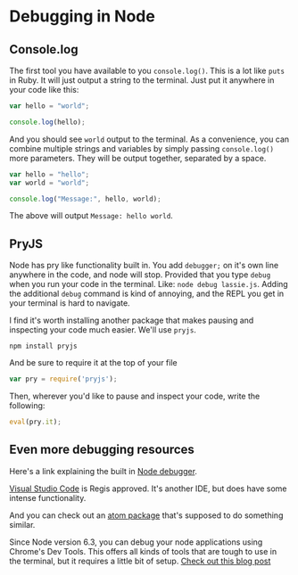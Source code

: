# Debugging in Node

## Console.log

The first tool you have available to you `console.log()`. This is a lot like `puts` in Ruby. It will just output a string to the terminal. Just put it anywhere in your code like this:

```js
var hello = "world";

console.log(hello);
```

And you should see `world` output to the terminal. As a convenience, you can combine multiple strings and variables by simply passing `console.log()` more parameters. They will be output together, separated by a space.

```js
var hello = "hello";
var world = "world";

console.log("Message:", hello, world);

```

The above will output `Message: hello world`.

## PryJS

Node has pry like functionality built in. You add `debugger;` on it's own line anywhere in the code, and node will stop. Provided that you type `debug` when you run your code in the terminal. Like: `node debug lassie.js`. Adding the additional `debug` command is kind of annoying, and the REPL you get in your terminal is hard to navigate.

I find it's worth installing another package that makes pausing and inspecting your code much easier. We'll use `pryjs`.

```
npm install pryjs
```

And be sure to require it at the top of your file

```js
var pry = require('pryjs');
```

Then, wherever you'd like to pause and inspect your code, write the following:

```js
eval(pry.it);
```

## Even more debugging resources

Here's a link explaining the built in [Node debugger](https://nodejs.org/api/debugger.html).

[Visual Studio Code](https://code.visualstudio.com/) is Regis approved. It's another IDE, but does have some intense functionality.

And you can check out an [atom package](https://github.com/kiddkai/atom-node-debugger) that's supposed to do something similar.

Since Node version 6.3, you can debug your node applications using Chrome's Dev Tools. This offers all kinds of tools that are tough to use in the terminal, but it requires a little bit of setup. [Check out this blog post](https://medium.com/@paul_irish/debugging-node-js-nightlies-with-chrome-devtools-7c4a1b95ae27)
